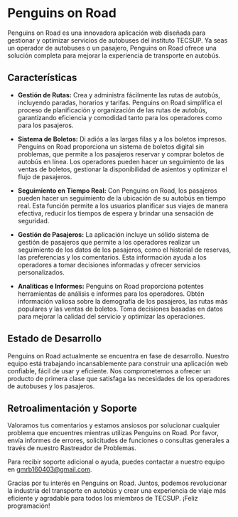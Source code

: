 # Penguins on Road
Penguins on Road es una innovadora aplicación web diseñada para gestionar y optimizar servicios de autobuses del instituto TECSUP. Ya seas un operador de autobuses o un pasajero, Penguins on Road ofrece una solución completa para mejorar la experiencia de transporte en autobús.

## Características
- __Gestión de Rutas:__  Crea y administra fácilmente las rutas de autobús, incluyendo paradas, horarios y tarifas. Penguins on Road simplifica el proceso de planificación y organización de las rutas de autobús, garantizando eficiencia y comodidad tanto para los operadores como para los pasajeros.

- **Sistema de Boletos:** Di adiós a las largas filas y a los boletos impresos. Penguins on Road proporciona un sistema de boletos digital sin problemas, que permite a los pasajeros reservar y comprar boletos de autobús en línea. Los operadores pueden hacer un seguimiento de las ventas de boletos, gestionar la disponibilidad de asientos y optimizar el flujo de pasajeros.

- **Seguimiento en Tiempo Real:** Con Penguins on Road, los pasajeros pueden hacer un seguimiento de la ubicación de su autobús en tiempo real. Esta función permite a los usuarios planificar sus viajes de manera efectiva, reducir los tiempos de espera y brindar una sensación de seguridad.

- **Gestión de Pasajeros:** La aplicación incluye un sólido sistema de gestión de pasajeros que permite a los operadores realizar un seguimiento de los datos de los pasajeros, como el historial de reservas, las preferencias y los comentarios. Esta información ayuda a los operadores a tomar decisiones informadas y ofrecer servicios personalizados.

- **Analíticas e Informes:** Penguins on Road proporciona potentes herramientas de análisis e informes para los operadores. Obtén información valiosa sobre la demografía de los pasajeros, las rutas más populares y las ventas de boletos. Toma decisiones basadas en datos para mejorar la calidad del servicio y optimizar las operaciones.

## Estado de Desarrollo
Penguins on Road actualmente se encuentra en fase de desarrollo. Nuestro equipo está trabajando incansablemente para construir una aplicación web confiable, fácil de usar y eficiente. Nos comprometemos a ofrecer un producto de primera clase que satisfaga las necesidades de los operadores de autobuses y los pasajeros.

## Retroalimentación y Soporte
Valoramos tus comentarios y estamos ansiosos por solucionar cualquier problema que encuentres mientras utilizas Penguins on Road. Por favor, envía informes de errores, solicitudes de funciones o consultas generales a través de nuestro Rastreador de Problemas.

Para recibir soporte adicional o ayuda, puedes contactar a nuestro equipo en gmrb160403@gmail.com.

Gracias por tu interés en Penguins on Road. Juntos, podemos revolucionar la industria del transporte en autobús y crear una experiencia de viaje más eficiente y agradable para todos los miembros de TECSUP. ¡Feliz programación!
